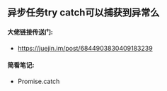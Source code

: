 ## 异步任务try catch可以捕获到异常么
#### 大佬链接传送门:
- https://juejin.im/post/6844903830409183239
#### 简看笔记:
- Promise.catch  